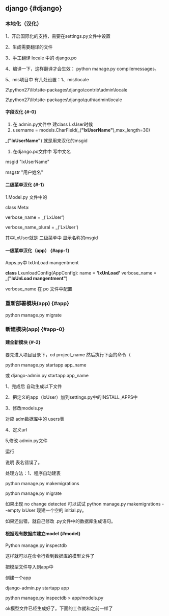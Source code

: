 ## django {#django}

### 本地化（汉化）

1、开启国际化的支持，需要在settings.py文件中设置

2、生成需要翻译的文件

3、手工翻译 locale 中的 django.po

4、编译一下，这样翻译才会生效： python manage.py compilemessages。

5、mis项目中 有几处设置：1、mis/locale

2\python27\lib\site-packages\django\contrib\admin\locale

2\python27\lib\site-packages\django\quth\admin\locale

#### 字段汉化 {#-0}

1.  在 admin.py文件中 建class LxUser时候
2.  username = models.CharField(_(**&quot;lxUserName&quot;**),max_length=30)

_(**&quot;lxUserName&quot;**) 就是用来汉化的msgid

1.  在django.po文件中 写中文名

msgid &quot;lxUserName&quot;

msgstr &quot;用户姓名&quot;

#### 二级菜单汉化 {#-1}

1.Model.py 文件中的

class Meta:

verbose_name = _(&#039;LxUser&#039;)

verbose_name_plural = _(&#039;LxUser&#039;)

其中LxUser就是 二级菜单中 显示名称的msgid

#### 一级菜单汉化（app） {#app-1}

Apps.py中 lxUnLoad mangentment

**class** LxunloadConfig(AppConfig): name = **&#039;lxUnLoad&#039;** verbose_name = _(**&quot;lxUnLoad mangentment&quot;**)

verbose_name 在 po 文件中配置

### 重新部署模块(app) {#app}

python manage.py migrate

### 新建模块(app) {#app-0}

#### 建全新模块 {#-2}

要先进入项目目录下，cd project_name 然后执行下面的命令（

python manage.py startapp app_name

或 django-admin.py startapp app_name

1、完成后 自动生成以下文件

2、把定义的app（lxUser）加到settings.py中的INSTALL_APPS中

3、修改models.py

对应 adm数据库中的 users表

4、定义url

5,修改 admin.py文件

运行

说明 表名错误了。

处理方法：1、程序自动建表

python manage.py makemigrations

python manage.py migrate

如果出现 no change detected 可以试试 python manage.py makemigrations --empty lxUser 现建一个空的 initial.py。

如果还出错，就自己修改 .py文件中的数据库生成语句。

#### 根据现有数据库建立model {#model}

Python manage.py inspectdb

这样就可以在命令行看到数据库的模型文件了

把模型文件导入到app中

创建一个app

django-admin.py startapp app

python manage.py inspectdb &gt; app/models.py

ok模型文件已经生成好了。下面的工作就和之前一样了